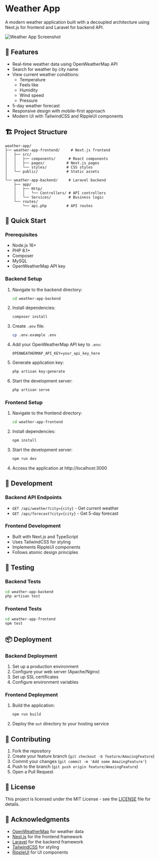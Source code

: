 # Weather App

A modern weather application built with a decoupled architecture using Next.js for frontend and Laravel for backend API.

![Weather App Screenshot](screenshots/app-screenshot.png)

## 🌟 Features

- Real-time weather data using OpenWeatherMap API
- Search for weather by city name
- View current weather conditions:
  - Temperature
  - Feels like
  - Humidity
  - Wind speed
  - Pressure
- 5-day weather forecast
- Responsive design with mobile-first approach
- Modern UI with TailwindCSS and RippleUI components

## 🏗 Project Structure

```
weather-app/
├── weather-app-frontend/     # Next.js frontend
│   ├── src/
│   │   ├── components/      # React components
│   │   ├── pages/          # Next.js pages
│   │   └── styles/         # CSS styles
│   └── public/             # Static assets
│
└── weather-app-backend/     # Laravel backend
    ├── app/
    │   ├── Http/
    │   │   └── Controllers/ # API controllers
    │   └── Services/        # Business logic
    └── routes/
        └── api.php         # API routes
```

## 🚀 Quick Start

### Prerequisites

- Node.js 16+
- PHP 8.1+
- Composer
- MySQL
- OpenWeatherMap API key

### Backend Setup

1. Navigate to the backend directory:
   ```bash
   cd weather-app-backend
   ```

2. Install dependencies:
   ```bash
   composer install
   ```

3. Create `.env` file:
   ```bash
   cp .env.example .env
   ```

4. Add your OpenWeatherMap API key to `.env`:
   ```
   OPENWEATHERMAP_API_KEY=your_api_key_here
   ```

5. Generate application key:
   ```bash
   php artisan key:generate
   ```

6. Start the development server:
   ```bash
   php artisan serve
   ```

### Frontend Setup

1. Navigate to the frontend directory:
   ```bash
   cd weather-app-frontend
   ```

2. Install dependencies:
   ```bash
   npm install
   ```

3. Start the development server:
   ```bash
   npm run dev
   ```

4. Access the application at http://localhost:3000

## 🔧 Development

### Backend API Endpoints

- `GET /api/weather?city={city}` - Get current weather
- `GET /api/forecast?city={city}` - Get 5-day forecast

### Frontend Development

- Built with Next.js and TypeScript
- Uses TailwindCSS for styling
- Implements RippleUI components
- Follows atomic design principles

## 🧪 Testing

### Backend Tests
```bash
cd weather-app-backend
php artisan test
```

### Frontend Tests
```bash
cd weather-app-frontend
npm test
```

## 📦 Deployment

### Backend Deployment
1. Set up a production environment
2. Configure your web server (Apache/Nginx)
3. Set up SSL certificates
4. Configure environment variables

### Frontend Deployment
1. Build the application:
   ```bash
   npm run build
   ```
2. Deploy the `out` directory to your hosting service

## 🤝 Contributing

1. Fork the repository
2. Create your feature branch (`git checkout -b feature/AmazingFeature`)
3. Commit your changes (`git commit -m 'Add some AmazingFeature'`)
4. Push to the branch (`git push origin feature/AmazingFeature`)
5. Open a Pull Request

## 📝 License

This project is licensed under the MIT License - see the [LICENSE](LICENSE) file for details.

## 🙏 Acknowledgments

- [OpenWeatherMap](https://openweathermap.org/) for weather data
- [Next.js](https://nextjs.org/) for the frontend framework
- [Laravel](https://laravel.com/) for the backend framework
- [TailwindCSS](https://tailwindcss.com/) for styling
- [RippleUI](https://rippleui.com/) for UI components 